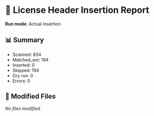 # 📝 License Header Insertion Report

**Run mode**: Actual insertion

## 📊 Summary
- Scanned: 834
- Matched_ext: 194
- Inserted: 0
- Skipped: 194
- Dry run: 0
- Errors: 0

## 📁 Modified Files
_No files modified._
